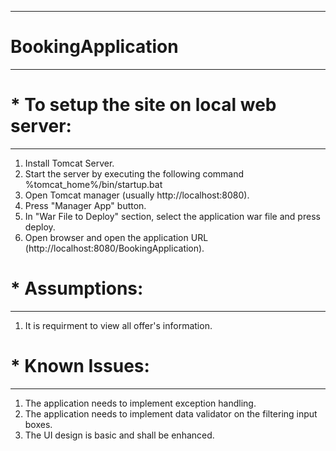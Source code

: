 ---------------------
# BookingApplication
---------------------

# * To setup the site on local web server:
------------------------------------------
1. Install Tomcat Server.
2. Start the server by executing the following command
	%tomcat_home%/bin/startup.bat
3. Open Tomcat manager (usually http://localhost:8080).
4. Press "Manager App" button.
5. In "War File to Deploy" section, select the application war file and press deploy.
6. Open browser and open the application URL (http://localhost:8080/BookingApplication).

# * Assumptions:
----------------
1. It is requirment to view all offer's information.

# * Known Issues:
-----------------
1. The application needs to implement exception handling.
2. The application needs to implement data validator on the filtering input boxes.
3. The UI design is basic and shall be enhanced.

